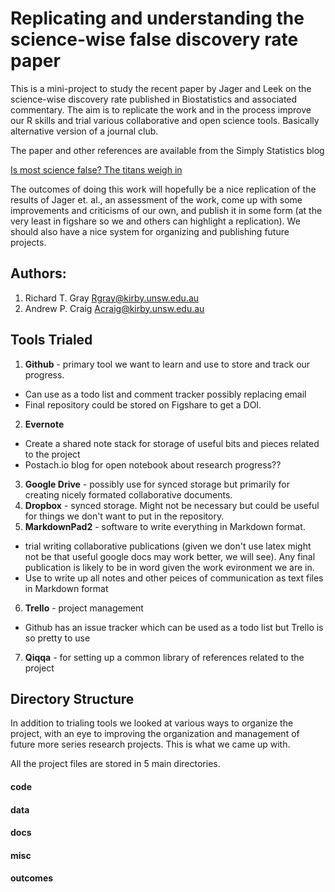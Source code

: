 Replicating and understanding the science-wise false discovery rate paper
=========================================================================

This is a mini-project to study the recent paper by Jager and Leek on the science-wise discovery rate published in Biostatistics and associated commentary. The aim is to replicate the work and in the process improve our R skills and trial various collaborative and open science tools. Basically alternative version of a journal club.

The paper and other references are available from the Simply Statistics blog

[Is most science false? The titans weigh in](http://simplystatistics.org/2013/09/25/is-most-science-false-the-titans-weigh-in/)


The outcomes of doing this work will hopefully be a nice replication of the results of Jager et. al., an assessment of the work, come up with some improvements and criticisms of our own, and publish it in some form (at the very least in figshare so we and others can highlight a replication). We should also have a nice system for organizing and publishing future projects.

Authors:
--------

1. Richard T. Gray <Rgray@kirby.unsw.edu.au>
2. Andrew P. Craig <Acraig@kirby.unsw.edu.au>

Tools Trialed
-----

1. **Github** - primary tool we want to learn and use to store and track our progress. 
 * Can use as a todo list and comment tracker possibly replacing email
 * Final repository could be stored on Figshare to get a DOI. 
2. **Evernote**
 * Create a shared note stack for storage of useful bits and pieces related to the project
 * Postach.io blog for open notebook about research progress??
3. **Google Drive** - possibly use for synced storage but primarily for creating nicely formated collaborative documents.
4. **Dropbox** - synced storage. Might not be necessary but could be useful for things we don't want to put in the repository.
5. **MarkdownPad2** - software to write everything in Markdown format. 
 * trial writing collaborative publications (given we don't use latex might not be that useful google docs may work better, we will see). Any final publication is likely to be in word given the work evironment we are in. 
 * Use to write up all notes and other peices of communication as text files in Markdown format
6. **Trello** - project management
 * Github has an issue tracker which can be used as a todo list but Trello is so pretty to use
7. **Qiqqa** - for setting up a common library of references related to the project


Directory Structure
-------------------

In addition to trialing tools we looked at various ways to organize the project, with an eye to improving the organization and management of future more series research projects. This is what we came up with.


All the project files are stored in 5 main directories. 

#### code 

#### data

#### docs

#### misc

#### outcomes 





 




